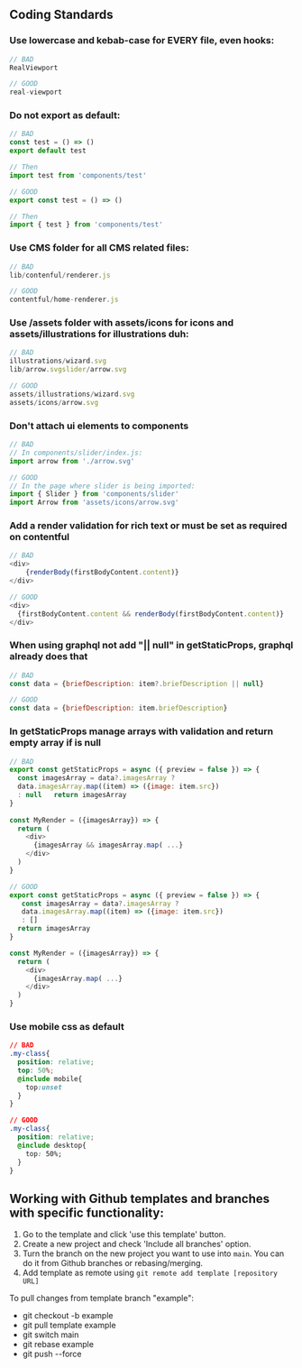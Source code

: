 ## Coding Standards 

### Use lowercase and kebab-case for EVERY file, even hooks:

```javascript
// BAD
RealViewport
```

```javascript
// GOOD
real-viewport
```
### Do not export as default:

```javascript
// BAD
const test = () => ()
export default test

// Then 
import test from 'components/test'
```

```javascript
// GOOD
export const test = () => ()

// Then
import { test } from 'components/test'
```
### Use CMS folder for all CMS related files:

```javascript
// BAD
lib/contenful/renderer.js
```

```javascript
// GOOD
contentful/home-renderer.js
```
### Use /assets folder with assets/icons for icons and assets/illustrations for illustrations duh:

```javascript
// BAD
illustrations/wizard.svg
lib/arrow.svgslider/arrow.svg
```

```javascript
// GOOD
assets/illustrations/wizard.svg
assets/icons/arrow.svg
```
### Don't attach ui elements to components

```javascript
// BAD
// In components/slider/index.js:
import arrow from './arrow.svg'
```

```javascript
// GOOD
// In the page where slider is being imported:
import { Slider } from 'components/slider'
import Arrow from 'assets/icons/arrow.svg'
```
### Add a render validation for rich text or must be set as required on contentful

```javascript
// BAD
<div>
	{renderBody(firstBodyContent.content)}
</div>
```

```javascript
// GOOD
<div>
  {firstBodyContent.content && renderBody(firstBodyContent.content)}
</div>
```
### When using graphql not add "|| null" in getStaticProps, graphql already does that

```javascript
// BAD
const data = {briefDescription: item?.briefDescription || null}
```

```javascript
// GOOD
const data = {briefDescription: item.briefDescription}
```
### In getStaticProps manage arrays with validation and return empty array if is null

```javascript
// BAD
export const getStaticProps = async ({ preview = false }) => {
  const imagesArray = data?.imagesArray ? 
  data.imagesArray.map((item) => ({image: item.src}) 
  : null   return imagesArray
}
 
const MyRender = ({imagesArray}) => {
  return (
    <div>
      {imagesArray && imagesArray.map( ...}
    </div>
  )
}

```

```javascript
// GOOD
export const getStaticProps = async ({ preview = false }) => {
   const imagesArray = data?.imagesArray ? 
   data.imagesArray.map((item) => ({image: item.src}) 
   : []
  return imagesArray
}

const MyRender = ({imagesArray}) => {
  return (
    <div>
      {imagesArray.map( ...}
    </div>
  )
}
```
### Use mobile css as default

```css
// BAD
.my-class{
  position: relative;
  top: 50%;
  @include mobile{
    top:unset 
  }
}

```

```css
// GOOD
.my-class{
  position: relative;
  @include desktop{
    top: 50%;
  }
}

```


## Working with Github templates and branches with specific functionality:

1. Go to the template and click 'use this template' button.
2. Create a new project and check 'Include all branches' option.
3. Turn the branch on the new project you want to use into `main`. You can do it from Github branches or rebasing/merging.
4. Add template as remote using `git remote add template [repository URL]`

To pull changes from template branch "example":
 - git checkout -b example
 - git pull template example
 - git switch main
 - git rebase example
 - git push --force

